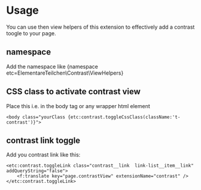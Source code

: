 # Usage
You can use then view helpers of this extension to effectively add a contrast toogle to your page.

## namespace
Add the namespace like
{namespace etc=ElementareTeilchen\Contrast\ViewHelpers}

## CSS class to activate contrast view
Place this i.e. in the body tag or any wrapper html element

    <body class="yourClass {etc:contrast.toggleCssClass(className:'t-contrast')}">

## contrast link toggle
Add you contrast link like this:

    <etc:contrast.toggleLink class="contrast__link  link-list__item__link" addQueryString="false">
        <f:translate key="page.contrastView" extensionName="contrast" />
    </etc:contrast.toggleLink>
